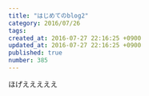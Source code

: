 ```yaml
---
title: "はじめてのblog2"
category: 2016/07/26
tags: 
created_at: 2016-07-27 22:16:25 +0900
updated_at: 2016-07-27 22:16:25 +0900
published: true
number: 385
---
```


ほげえええええ

